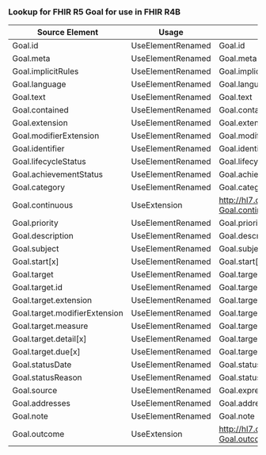 ### Lookup for FHIR R5 Goal for use in FHIR R4B

| Source Element | Usage | Target |
| -------------- | ----- | ------ |
| Goal.id | UseElementRenamed | Goal.id |
| Goal.meta | UseElementRenamed | Goal.meta |
| Goal.implicitRules | UseElementRenamed | Goal.implicitRules |
| Goal.language | UseElementRenamed | Goal.language |
| Goal.text | UseElementRenamed | Goal.text |
| Goal.contained | UseElementRenamed | Goal.contained |
| Goal.extension | UseElementRenamed | Goal.extension |
| Goal.modifierExtension | UseElementRenamed | Goal.modifierExtension |
| Goal.identifier | UseElementRenamed | Goal.identifier |
| Goal.lifecycleStatus | UseElementRenamed | Goal.lifecycleStatus |
| Goal.achievementStatus | UseElementRenamed | Goal.achievementStatus |
| Goal.category | UseElementRenamed | Goal.category |
| Goal.continuous | UseExtension | http://hl7.org/fhir/5.0/StructureDefinition/extension-Goal.continuous |
| Goal.priority | UseElementRenamed | Goal.priority |
| Goal.description | UseElementRenamed | Goal.description |
| Goal.subject | UseElementRenamed | Goal.subject |
| Goal.start[x] | UseElementRenamed | Goal.start[x] |
| Goal.target | UseElementRenamed | Goal.target |
| Goal.target.id | UseElementRenamed | Goal.target.id |
| Goal.target.extension | UseElementRenamed | Goal.target.extension |
| Goal.target.modifierExtension | UseElementRenamed | Goal.target.modifierExtension |
| Goal.target.measure | UseElementRenamed | Goal.target.measure |
| Goal.target.detail[x] | UseElementRenamed | Goal.target.detail[x] |
| Goal.target.due[x] | UseElementRenamed | Goal.target.due[x] |
| Goal.statusDate | UseElementRenamed | Goal.statusDate |
| Goal.statusReason | UseElementRenamed | Goal.statusReason |
| Goal.source | UseElementRenamed | Goal.expressedBy |
| Goal.addresses | UseElementRenamed | Goal.addresses |
| Goal.note | UseElementRenamed | Goal.note |
| Goal.outcome | UseExtension | http://hl7.org/fhir/5.0/StructureDefinition/extension-Goal.outcome |
